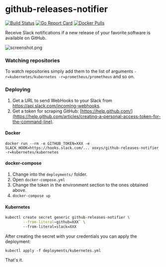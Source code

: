 # github-releases-notifier


[![Build Status](https://cloud.drone.io/api/badges/xoxys/github-releases-notifier/status.svg)](https://cloud.drone.io/xoxys/github-releases-notifier)
[![Go Report Card](https://goreportcard.com/badge/github.com/xoxys/github-releases-notifier)](https://goreportcard.com/report/github.com/xoxyscom/github-releases-notifier)
[![Docker Pulls](https://img.shields.io/docker/pulls/xoxys/github-releases-notifier.svg?maxAge=604800)](https://hub.docker.com/r/xoxys/github-releases-notifier)

Receive Slack notifications if a new release of your favorite software is available on GitHub.

![screenshot.png](screenshot.png)

### Watching repositories

To watch repositories simply add them to the list of arguments `-r=kubernetes/kubernetes -r=prometheus/prometheus` and so on.

### Deploying

1. Get a URL to send WebHooks to your Slack from https://api.slack.com/incoming-webhooks.
2. Get a token for scraping GitHub: [https://help.github.com/](https://help.github.com/articles/creating-a-personal-access-token-for-the-command-line).

#### Docker

```
docker run --rm -e GITHUB_TOKEN=XXX -e SLACK_HOOK=https://hooks.slack.com/... xoxys/github-releases-notifier -r=kubernetes/kubernetes
```

#### docker-compose

1. Change into the `deployments/` folder.
2. Open `docker-compose.yml`
3. Change the token in the environment section to the ones obtained above.
4. `docker-compose up`

#### Kubernetes

```bash
kubectl create secret generic github-releases-notifier \
        --from-literal=github=XXX` \
        --from-literal=slack=XXX
```

After creating the secret with your credentials you can apply the deployment:

`kubectl apply -f deployments/kubernetes.yml`

That's it.
